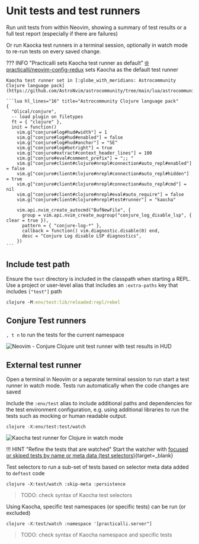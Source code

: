 # Unit tests and test runners

Run unit tests from within Neovim, showing a summary of test results or a full test report (especially if there are failures)

<!-- TODO: investigate test runner with links in test report to jump to tests / code that is cause of error -->

Or run Kaocka test runners in a terminal session, optionally in watch mode to re-run tests on every saved change.

??? INFO "Practicalli sets Kaocha test runner as default"
    [:globe_with_meridians: practicalli/neovim-config-redux](https://github.com/practicalli/neovim-config-redux) sets Kaocha as the default test runner

    Kaocha test runner set in [:globe_with_meridians: Astrocommunity Clojure language pack](https://github.com/AstroNvim/astrocommunity/tree/main/lua/astrocommunity/pack/clojure)

    ```lua hl_lines="16" title="Astrocommunity Clojure language pack"
    {
      "Olical/conjure",
      -- load plugin on filetypes
      ft = { "clojure" },
      init = function()
        vim.g["conjure#log#hud#width"] = 1
        vim.g["conjure#log#hud#enabled"] = false
        vim.g["conjure#log#hud#anchor"] = "SE"
        vim.g["conjure#log#botright"] = true
        vim.g["conjure#extract#context_header_lines"] = 100
        vim.g["conjure#eval#comment_prefix"] = ";; "
        vim.g["conjure#client#clojure#nrepl#connection#auto_repl#enabled"] = false
        vim.g["conjure#client#clojure#nrepl#connection#auto_repl#hidden"] = true
        vim.g["conjure#client#clojure#nrepl#connection#auto_repl#cmd"] = nil
        vim.g["conjure#client#clojure#nrepl#eval#auto_require"] = false
        vim.g["conjure#client#clojure#nrepl#test#runner"] = "kaocha"

        vim.api.nvim_create_autocmd("BufNewFile", {
          group = vim.api.nvim_create_augroup("conjure_log_disable_lsp", { clear = true }),
          pattern = { "conjure-log-*" },
          callback = function() vim.diagnostic.disable(0) end,
          desc = "Conjure Log disable LSP diagnostics",
        })
    ```

## Include test path

Ensure the `test` directory is included in the classpath when starting a REPL.  Use a project or user-level alias that includes an `:extra-paths` key that includes `["test"]` path

```clojure
clojure -M:env/test:lib/reloaded:repl/rebel
```


## Conjure Test runners

`, t n` to run the tests for the current namespace

![Neovim - Conjure Clojure unit test runner with test results in HUD](https://raw.githubusercontent.com/practicalli/graphic-design/live/editors/neovim/screenshots/neovim-conjure-tests-results-hud.png)


## External test runner

Open a terminal in Neovim or a separate terminal session to run start a test runner in watch mode.  Tests run automatically when the code changes are saved

Include the `:env/test` alias to include additional paths and dependencies for the test environment configuration, e.g. using additional libraries to run the tests such as mocking or human readable output.

```shell
clojure -X:env/test:test/watch
```

![Kaocha test runner for Clojure in watch mode](https://raw.githubusercontent.com/practicalli/graphic-design/live/clojure/testing/kaocha-test-runner-watch.png)


!!! HINT "Refine the tests that are watched"
    Start the watcher with [focused or skiped tests by name or meta data (test selectors)](https://cljdoc.org/d/lambdaisland/kaocha/1.66.1034/doc/6-focusing-and-skipping){target=_blank}


Test selectors to run a sub-set of tests based on selector meta data added to `deftest` code

```
clojure -X:test/watch :skip-meta :persistence
```
> TODO: check syntax of Kaocha test selectors

Using Kaocha, specific test namespaces (or specific tests) can be run (or excluded)

```
clojure -X:test/watch :namespace '[practicalli.server"]
```
> TODO: check syntax of Kaocha namespace and specific tests
